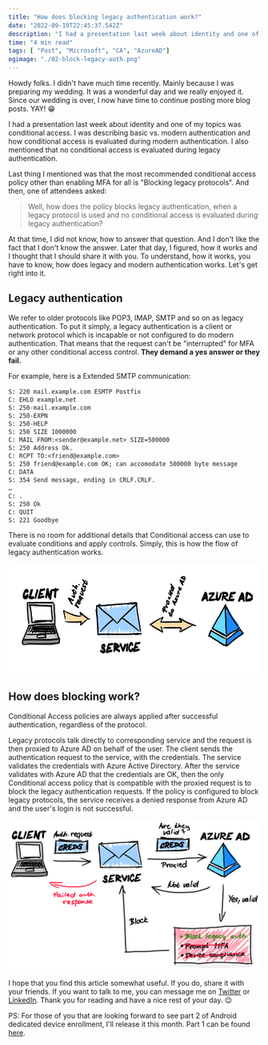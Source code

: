 ```yaml
---
title: "How does blocking legacy authentication work?"
date: "2022-09-19T22:45:37.542Z"
description: "I had a presentation last week about identity and one of my topics was conditional access. I was describing basic vs. modern authentication and how conditional access is evaluated during modern authentication."
time: "4 min read"
tags: [ "Post", "Microsoft", "CA", "AzureAD"]
ogimage: "./02-block-legacy-auth.png"
---
```


Howdy folks. I didn't have much time recently. Mainly because I was preparing my wedding. It was a wonderful day and we really enjoyed it. Since our wedding is over, I now have time to continue posting more blog posts. YAY! 😁

I had a presentation last week about identity and one of my topics was conditional access. I was describing basic vs. modern authentication and how conditional access is evaluated during modern authentication. I also mentioned that no conditional access is evaluated during legacy authentication.

Last thing I mentioned was that the most recommended conditional access policy other than enabling MFA for all is "Blocking
legacy protocols". And then, one of attendees asked:

> Well, how does the policy blocks legacy authentication, when a legacy protocol is used and no conditional access is evaluated during legacy authentication?

At that time, I did not know, how to answer that question. And I don't like the fact that I don't know the answer. Later that day, I figured, how it works and I thought that I should share it with you. To understand, how it works, you have to know, how does legacy and modern authentication works. Let's get right into it.

## Legacy authentication

We refer to older protocols like POP3, IMAP, SMTP and so on as legacy authentication. To put it simply, a legacy authentication is a client or network protocol which is incapable or not configured to do modern authentication. That means that the request can't be "interrupted" for MFA or any other conditional access control. **They demand a yes answer or they fail.**

For example, here is a Extended SMTP communication:
```
S: 220 mail.example.com ESMTP Postfix
C: EHLO example.net
S: 250-mail.example.com
S: 250-EXPN
S: 250-HELP
S: 250 SIZE 1000000
C: MAIL FROM:<sender@example.net> SIZE=500000
S: 250 Address Ok.
C: RCPT TO:<friend@example.com>
S: 250 friend@example.com OK; can accomodate 500000 byte message
C: DATA
S: 354 Send message, ending in CRLF.CRLF.
…
C: .
S: 250 Ok
C: QUIT
S: 221 Goodbye
```

There is no room for additional details that Conditional access can use to evaluate conditions and apply controls. Simply, this is how the flow of legacy authentication works.

![Legacy Authentication](01-legacy-auth.jpeg)

## How does blocking work?
Conditional Access policies are always applied after successful authentication, regardless of the protocol.

Legacy protocols talk directly to corresponding service and the request is then proxied to Azure AD on behalf of the user. The client sends the authentication request to the service, with the credentials. The service validates the credentials with Azure Active Directory. After the service validates with Azure AD that the credentials are OK, then the only Conditional access policy that is compatible with the proxied request is to block the legacy authentication requests. If the policy is configured to block legacy protocols, the service receives a denied response from Azure AD and the user's login is not successful.

![How does blocking legacy authentication work?](02-block-legacy-auth.png)

I hope that you find this article somewhat useful. If you do, share it with your friends. If you want to talk to me, you can message me on [Twitter](https://twitter.com/strnad10) or [LinkedIn](https://www.linkedin.com/in/strnad10/). Thank you for reading and have a nice rest of your day. 😉

PS: For those of you that are looking forward to see part 2 of Android dedicated device enrollment, I'll release it this month. Part 1 can be found [here](https://martin-strnad.cz/007-android-dedicated-devices/).